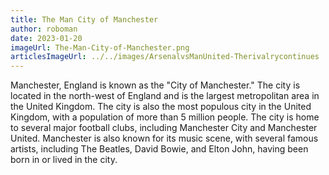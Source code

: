 ```yaml
---
title: The Man City of Manchester
author: roboman
date: 2023-01-20
imageUrl: The-Man-City-of-Manchester.png
articlesImageUrl: ../../images/ArsenalvsManUnited-Therivalrycontinues
---
```



Manchester, England is known as the "City of Manchester." The city is located in the north-west of England and is the largest metropolitan area in the United Kingdom. The city is also the most populous city in the United Kingdom, with a population of more than 5 million people. The city is home to several major football clubs, including Manchester City and Manchester United. Manchester is also known for its music scene, with several famous artists, including The Beatles, David Bowie, and Elton John, having been born in or lived in the city.

